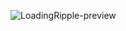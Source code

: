 ![LoadingRipple-preview](https://user-images.githubusercontent.com/85388413/209563160-971c4419-3db2-4d54-bc91-0989f12888eb.gif)
